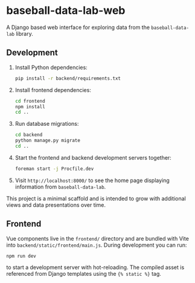 # baseball-data-lab-web

A Django based web interface for exploring data from the `baseball-data-lab` library.

## Development

1. Install Python dependencies:
   ```bash
   pip install -r backend/requirements.txt
   ```
2. Install frontend dependencies:
   ```bash
   cd frontend
   npm install
   cd ..
   ```
3. Run database migrations:
   ```bash
   cd backend
   python manage.py migrate
   cd ..
   ```
4. Start the frontend and backend development servers together:
   ```bash
   foreman start -j Procfile.dev
   ```
5. Visit `http://localhost:8000/` to see the home page displaying information from `baseball-data-lab`.

This project is a minimal scaffold and is intended to grow with additional views and data presentations over time.

## Frontend

Vue components live in the `frontend/` directory and are bundled with Vite into
`backend/static/frontend/main.js`. During development you can run:

```bash
npm run dev
```

to start a development server with hot-reloading. The compiled asset is
referenced from Django templates using the `{% static %}` tag.
